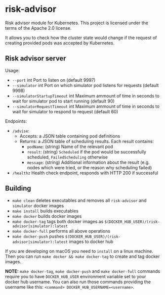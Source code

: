 # risk-advisor
Risk advisor module for Kubernetes. This project is licensed under the terms of the Apache 2.0 license.

It allows you to check how the cluster state would change if the request of creating provided pods was accepted by Kubernetes.

## Risk advisor server
Usage:
* `--port` int                      Port to listen on (default 9997)
* `--simulator` int              Port on which simulator pod listens for requests (default 9998)
* `--simulatorStartupTimeout` int   Maximum ammount of time in seconds to wait for simulator pod to start running (default 90)
* `--simulatorRequestTimeout` int   Maximum ammount of time in seconds to wait for simulator to respond to request (default 60)

Endpoints:
 * `/advise`:
     * Accepts: a JSON table containing pod definitions
     * Returns: a JSON table of scheduling results. Each result contains:
       	 * `podName`: (string) Name of the relevant pod
         * `result`: (string) `Scheduled` if the pod would be successfully scheduled, `FailedScheduling` otherwise
         * `message`: (string) Additional information about the result (e.g. nodes which were tried, or the reason why scheduling failed)
 * `/healthz`  Health check endpoint, responds with HTTP 200 if successful

## Building
* `make clean` deletes executables and removes all `risk-advisor` and `simulator` docker images
* `make install` builds executables
* `make docker` builds docker images
* `make docker-tag` tags both docker images as `$(DOCKER_HUB_USER)/(risk-advisor|simulator):latest`
* `make docker-full` performs all above operations
* `make docker-push` pushes `$(DOCKER_HUB_USER)/(risk-advisor|simulator):latest` images to docker hub

If you are developing on macOS you need to `install` on a linux machine. Then you can run `make docker && make docker-tag`
to create and tag docker images.

__NOTE:__ `make docker-tag`, `make docker-push` and `make docker-full` commands require you to have `DOCKER_HUB_USER` environment variable set to your docker hub username. You can also run those commands providing the username like this:
`<command> DOCKER_HUB_USERNAME=<username>`.
